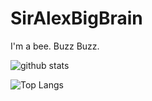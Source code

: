 # SirAlexBigBrain

I'm a bee. Buzz Buzz.

![github stats](https://github-readme-stats.vercel.app/api?username=SirAlexBigBrain&show_icons=true&include_all_commits=true&theme=dark&cache_seconds=3200)

![Top Langs](https://github-readme-stats.vercel.app/api/top-langs/?username=SirAlexBigBrain&theme=dark&layout=compact&hide_title=false)
